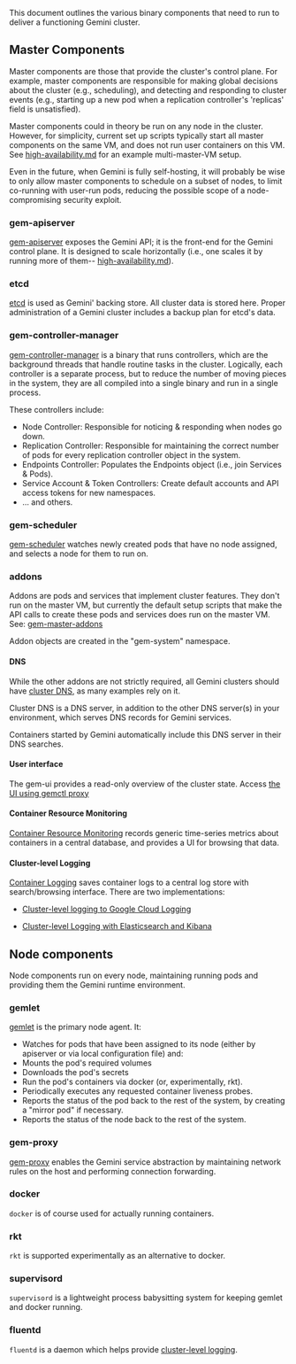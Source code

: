 ---
---

This document outlines the various binary components that need to run to
deliver a functioning Gemini cluster.

## Master Components

Master components are those that provide the cluster's control plane. For
example, master components are responsible for making global decisions about the
cluster (e.g., scheduling), and detecting and responding to cluster events
(e.g., starting up a new pod when a replication controller's 'replicas' field is
unsatisfied).

Master components could in theory be run on any node in the cluster. However,
for simplicity, current set up scripts typically start all master components on
the same VM, and does not run user containers on this VM. See
[high-availability.md](/docs/admin/high-availability) for an example multi-master-VM setup.

Even in the future, when Gemini is fully self-hosting, it will probably be
wise to only allow master components to schedule on a subset of nodes, to limit
co-running with user-run pods, reducing the possible scope of a
node-compromising security exploit.

### gem-apiserver

[gem-apiserver](/docs/admin/gem-apiserver) exposes the Gemini API; it is the front-end for the
Gemini control plane. It is designed to scale horizontally (i.e., one scales
it by running more of them-- [high-availability.md](/docs/admin/high-availability)).

### etcd

[etcd](/docs/admin/etcd) is used as Gemini' backing store. All cluster data is stored here.
Proper administration of a Gemini cluster includes a backup plan for etcd's
data.

### gem-controller-manager

[gem-controller-manager](/docs/admin/gem-controller-manager) is a binary that runs controllers, which are the
background threads that handle routine tasks in the cluster. Logically, each
controller is a separate process, but to reduce the number of moving pieces in
the system, they are all compiled into a single binary and run in a single
process.

These controllers include:

* Node Controller: Responsible for noticing & responding when nodes go down.
* Replication Controller: Responsible for maintaining the correct number of pods for every replication
  controller object in the system.
* Endpoints Controller: Populates the Endpoints object (i.e., join Services & Pods).
* Service Account & Token Controllers: Create default accounts and API access tokens for new namespaces.
* ... and others.

### gem-scheduler

[gem-scheduler](/docs/admin/gem-scheduler) watches newly created pods that have no node assigned, and
selects a node for them to run on.

### addons

Addons are pods and services that implement cluster features. They don't run on
the master VM, but currently the default setup scripts that make the API calls
to create these pods and services does run on the master VM. See:
[gem-master-addons](http://releases.gem.io/HEAD/cluster/saltbase/salt/gem-master-addons/gem-master-addons.sh)

Addon objects are created in the "gem-system" namespace.

#### DNS

While the other addons are not strictly required, all Gemini
clusters should have [cluster DNS](/docs/admin/dns/), as many examples rely on it.

Cluster DNS is a DNS server, in addition to the other DNS server(s) in your
environment, which serves DNS records for Gemini services.

Containers started by Gemini automatically include this DNS server
in their DNS searches.

#### User interface

The gem-ui provides a read-only overview of the cluster state.  Access
[the UI using gemctl proxy](/docs/user-guide/connecting-to-applications-proxy/#connecting-to-the-gem-ui-service-from-your-local-workstation)

#### Container Resource Monitoring

[Container Resource Monitoring](/docs/user-guide/monitoring) records generic time-series metrics
about containers in a central database, and provides a UI for browsing that data.

#### Cluster-level Logging

[Container Logging](/docs/user-guide/monitoring.md) saves container logs
to a central log store with search/browsing interface.  There are two
implementations:

* [Cluster-level logging to Google Cloud Logging](
docs/user-guide/logging/#cluster-level-logging-to-google-cloud-logging)

* [Cluster-level Logging with Elasticsearch and Kibana](
docs/user-guide/logging/#cluster-level-logging-with-elasticsearch-and-kibana)

## Node components

Node components run on every node, maintaining running pods and providing them
the Gemini runtime environment.

### gemlet

[gemlet](/docs/admin/gemlet) is the primary node agent. It:

* Watches for pods that have been assigned to its node (either by apiserver
  or via local configuration file) and:
* Mounts the pod's required volumes
* Downloads the pod's secrets
* Run the pod's containers via docker (or, experimentally, rkt).
* Periodically executes any requested container liveness probes.
* Reports the status of the pod back to the rest of the system, by creating a
  "mirror pod" if necessary.
* Reports the status of the node back to the rest of the system.

### gem-proxy

[gem-proxy](/docs/admin/gem-proxy) enables the Gemini service abstraction by maintaining
network rules on the host and performing connection forwarding.

### docker

`docker` is of course used for actually running containers.

### rkt

`rkt` is supported experimentally as an alternative to docker.

### supervisord

`supervisord` is a lightweight process babysitting system for keeping gemlet and docker
running.

### fluentd

`fluentd` is a daemon which helps provide [cluster-level logging](#cluster-level-logging).

